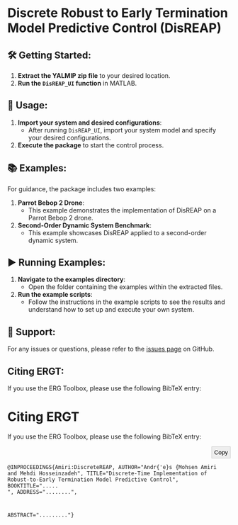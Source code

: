 # Discrete Robust to Early Termination Model Predictive Control (DisREAP)

## 🛠️ Getting Started:
1. **Extract the YALMIP zip file** to your desired location.
2. **Run the `DisREAP_UI` function** in MATLAB.

## 🚀 Usage:
1. **Import your system and desired configurations**:
   - After running `DisREAP_UI`, import your system model and specify your desired configurations.
2. **Execute the package** to start the control process.

## 📚 Examples:
For guidance, the package includes two examples:
1. **Parrot Bebop 2 Drone**:
   - This example demonstrates the implementation of DisREAP on a Parrot Bebop 2 drone.
2. **Second-Order Dynamic System Benchmark**:
   - This example showcases DisREAP applied to a second-order dynamic system.

## ▶️ Running Examples:
1. **Navigate to the examples directory**:
   - Open the folder containing the examples within the extracted files.
2. **Run the example scripts**:
   - Follow the instructions in the example scripts to see the results and understand how to set up and execute your own system.

## 🤝 Support:
For any issues or questions, please refer to the [issues page](https://github.com/mhsnar/DiscreteREAP/issues) on GitHub.

## Citing ERGT:


If you use the ERG Toolbox, please use the following BibTeX entry:
<!DOCTYPE html>
<html lang="en">
<head>
    <meta charset="UTF-8">
    <meta name="viewport" content="width=device-width, initial-scale=1.0">
    <title>ERGT Citation</title>
    <style>
        .code-container {
            position: relative;
        }
        .copy-button {
            position: absolute;
            top: 0;
            right: 0;
            padding: 5px;
            cursor: pointer;
            background: #eee;
            border: 1px solid #ccc;
        }
    </style>
</head>
<body>
    <h1>Citing ERGT</h1>
    <p>If you use the ERG Toolbox, please use the following BibTeX entry:</p>
    <div class="code-container">
        <button class="copy-button" onclick="copyToClipboard()">Copy</button>
        <pre><code id="bibtex">

@INPROCEEDINGS{Amiri:DiscreteREAP,
AUTHOR="Andr{\'e}s {Mohsen Amiri and Mehdi Hosseinzadeh",
TITLE="Discrete-Time Implementation of Robust-to-Early Termination Model Predictive Control",
BOOKTITLE="..... ",
ADDRESS="........",

ABSTRACT="........."}





